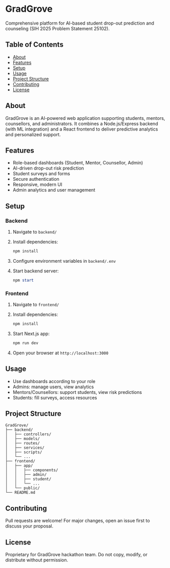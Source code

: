 
# GradGrove

Comprehensive platform for AI-based student drop-out prediction and counseling (SIH 2025 Problem Statement 25102).

## Table of Contents

- [About](#about)
- [Features](#features)
- [Setup](#setup)
- [Usage](#usage)
- [Project Structure](#project-structure)
- [Contributing](#contributing)
- [License](#license)

## About

GradGrove is an AI-powered web application supporting students, mentors, counsellors, and administrators. It combines a Node.js/Express backend (with ML integration) and a React frontend to deliver predictive analytics and personalized support.

## Features

- Role-based dashboards (Student, Mentor, Counsellor, Admin)
- AI-driven drop-out risk prediction
- Student surveys and forms
- Secure authentication
- Responsive, modern UI
- Admin analytics and user management

## Setup

### Backend

1. Navigate to `backend/`
2. Install dependencies:

   ```powershell
   npm install
   ```

3. Configure environment variables in `backend/.env`
4. Start backend server:

   ```powershell
   npm start
   ```

### Frontend

1. Navigate to `frontend/`
2. Install dependencies:
  
   ```powershell
   npm install
   ```

3. Start Next.js app:

   ```powershell
   npm run dev
   ```

4. Open your browser at `http://localhost:3000`

## Usage

- Use dashboards according to your role
- Admins: manage users, view analytics
- Mentors/Counsellors: support students, view risk predictions
- Students: fill surveys, access resources

## Project Structure

```text
GradGrove/
├── backend/
│   ├── controllers/
│   ├── models/
│   ├── routes/
│   ├── services/
│   ├── scripts/
│   └── ...
├── frontend/
│   ├── app/
│   │   ├── components/
│   │   ├── admin/
│   │   ├── student/
│   │   └── ...
│   └── public/
└── README.md
```

## Contributing

Pull requests are welcome! For major changes, open an issue first to discuss your proposal.

## License

Proprietary for GradGrove hackathon team. Do not copy, modify, or distribute without permission.
